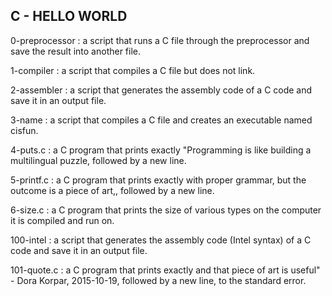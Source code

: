 ## C - HELLO WORLD

0-preprocessor : a script that runs a C file through the preprocessor and save the result into another file.

1-compiler : a script that compiles a C file but does not link.

2-assembler : a script that generates the assembly code of a C code and save it in an output file.

3-name : a script that compiles a C file and creates an executable named cisfun.

4-puts.c : a C program that prints exactly "Programming is like building a multilingual puzzle, followed by a new line.

5-printf.c : a C program that prints exactly with proper grammar, but the outcome is a piece of art,, followed by a new line.

6-size.c : a C program that prints the size of various types on the computer it is compiled and run on.

100-intel : a script that generates the assembly code (Intel syntax) of a C code and save it in an output file.

101-quote.c : a C program that prints exactly and that piece of art is useful" - Dora Korpar, 2015-10-19, followed by a new line, to the standard error.
